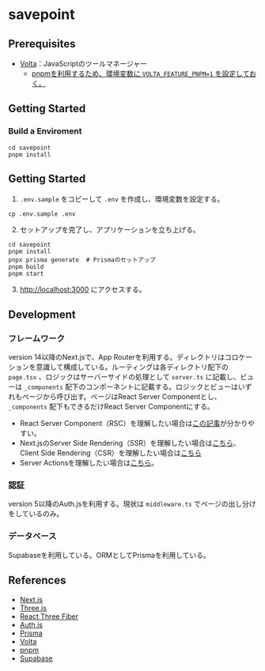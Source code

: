 # savepoint

## Prerequisites

- [Volta](https://docs.volta.sh/guide/getting-started)：JavaScriptのツールマネージャー
  - [pnpmを利用するため、環境変数に `VOLTA_FEATURE_PNPM=1` を設定しておく。](https://docs.volta.sh/advanced/pnpm)

## Getting Started

### Build a Enviroment

```shell
cd savepoint
pnpm install
```

## Getting Started

1. `.env.sample` をコピーして `.env` を作成し、環境変数を設定する。

```shell
cp .env.sample .env
```

2. セットアップを完了し、アプリケーションを立ち上げる。

```shell
cd savepoint
pnpm install
pnpx prisma generate  # Prismaのセットアップ
pnpm build
pnpm start
```

3. [http://localhost:3000](http://localhost:3000) にアクセスする。


## Development

### フレームワーク

version 14以降のNext.jsで、App Routerを利用する。ディレクトリはコロケーションを意識して構成している。ルーティングは各ディレクトリ配下の `page.tsx` 、ロジックはサーバーサイドの処理として `server.ts` に記載し、ビューは `_components` 配下のコンポーネントに記載する。ロジックとビューはいずれもページから呼び出す。ページはReact Server Componentとし、 `_components` 配下もできるだけReact Server Componentにする。

- React Server Component（RSC）を理解したい場合は[この記事](https://zenn.dev/yuu104/articles/react-server-component)が分かりやすい。
- Next.jsのServer Side Rendering（SSR）を理解したい場合は[こちら](https://nextjs.org/docs/app/building-your-application/rendering/server-components)、Client Side Rendering（CSR）を理解したい場合は[こちら](https://nextjs.org/docs/app/building-your-application/rendering/client-components)
- Server Actionsを理解したい場合は[こちら](https://nextjs.org/docs/app/building-your-application/data-fetching/server-actions-and-mutations)。

### 認証

version 5以降のAuth.jsを利用する。現状は `middleware.ts` でページの出し分けをしているのみ。

### データベース

Supabaseを利用している。ORMとしてPrismaを利用している。

## References

- [Next.js](https://nextjs.org/docs)
- [Three.js](https://threejs.org/docs/#manual/en/introduction/Installation)
- [React Three Fiber](https://docs.pmnd.rs/react-three-fiber/getting-started/introduction)
- [Auth.js](https://authjs.dev/getting-started)
- [Prisma](https://www.prisma.io/docs/getting-started)
- [Volta](https://docs.volta.sh/guide/getting-started)
- [pnpm](https://pnpm.io/ja/)
- [Supabase](https://supabase.com/docs/guides/database/overview)
